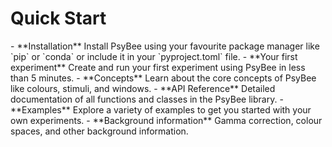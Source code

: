 # Quick Start

<div class="grid cards" markdown>
- **Installation**  
  Install PsyBee using your favourite package manager like `pip` or `conda` or include it in your `pyproject.toml` file.
- **Your first experiment**  
  Create and run your first experiment using PsyBee in less than 5 minutes.
- **Concepts**  
  Learn about the core concepts of PsyBee like colours, stimuli, and windows.
- **API Reference**  
    Detailed documentation of all functions and classes in the PsyBee library.
- **Examples**  
    Explore a variety of examples to get you started with your own experiments.
- **Background information**  
    Gamma correction, colour spaces, and other background information.
</div>